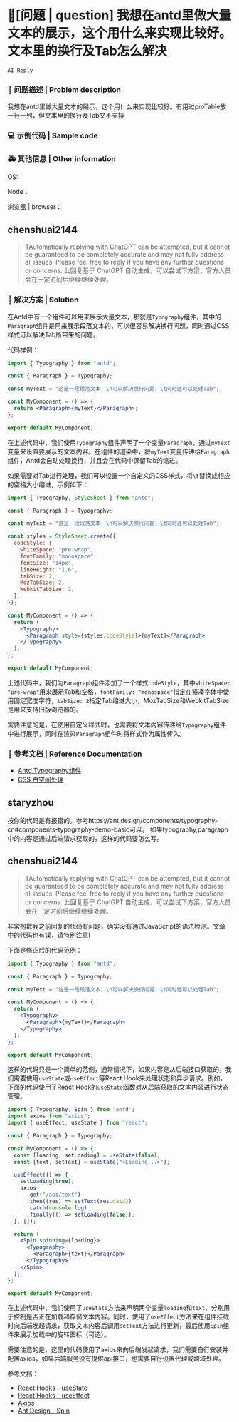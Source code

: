 # 🧐[问题 | question] 我想在antd里做大量文本的展示，这个用什么来实现比较好。文本里的换行及Tab怎么解决

`AI Reply`

### 🧐 问题描述 | Problem description

我想在antd里做大量文本的展示，这个用什么来实现比较好。有用过proTable放一行一列，但文本里的换行及Tab又不支持

### 💻 示例代码 | Sample code

### 🚑 其他信息 | Other information

OS:

Node：

浏览器 | browser：

## chenshuai2144

> TAutomatically replying with ChatGPT can be attempted, but it cannot be guaranteed to be completely accurate and may not fully address all issues. Please feel free to reply if you have any further questions or concerns.
> 此回复基于 ChatGPT 自动生成，可以尝试下方案，官方人员会在一定时间后继续继续处理。

### 📝 解决方案 | Solution

在Antd中有一个组件可以用来展示大量文本，那就是`Typography`组件，其中的`Paragraph`组件是用来展示段落文本的，可以很容易解决换行问题，同时通过CSS样式可以解决Tab所带来的问题。

代码样例：

```jsx
import { Typography } from "antd";

const { Paragraph } = Typography;

const myText = "这是一段段落文本，\n可以解决换行问题，\t同时还可以处理Tab";

const MyComponent = () => {
  return <Paragraph>{myText}</Paragraph>;
};

export default MyComponent;
```

在上述代码中，我们使用`Typography`组件声明了一个变量`Paragraph`，通过`myText`变量来设置要展示的文本内容。在组件的渲染中，将`myText`变量传递给`Paragraph`组件，Antd会自动处理换行，并且会在代码中保留Tab的缩进。

如果需要对Tab进行处理，我们可以设置一个自定义的CSS样式，将`\t`替换成相应的空格大小缩进，示例如下：

```jsx
import { Typography, StyleSheet } from "antd";

const { Paragraph } = Typography;

const myText = "这是一段段落文本，\n可以解决换行问题，\t同时还可以处理Tab";

const styles = StyleSheet.create({
  codeStyle: {
    whiteSpace: "pre-wrap",
    fontFamily: "monospace",
    fontSize: "14px",
    lineHeight: "1.6",
    tabSize: 2,
    MozTabSize: 2,
    WebkitTabSize: 2,
  },
});

const MyComponent = () => {
  return (
    <Typography>
      <Paragraph style={styles.codeStyle}>{myText}</Paragraph>
    </Typography>
  );
};

export default MyComponent;
```

上述代码中，我们为`Paragraph`组件添加了一个样式`codeStyle`，其中`whiteSpace: "pre-wrap"`用来展示Tab和空格，`fontFamily: "monospace"`指定在紧凑字体中使用固定宽度字符，`tabSize: 2`指定Tab缩进大小，MozTabSize和WebkitTabSize是用来支持旧版浏览器的。

需要注意的是，在使用自定义样式时，也需要将文本内容传递给`Typography`组件中进行展示，同时在渲染`Paragraph`组件时将样式作为属性传入。

### 🔗 参考文档 | Reference Documentation

- [Antd Typography组件](https://ant.design/components/typography-cn/#components-typography-demo-basic)
- [CSS 白空间处理](https://developer.mozilla.org/zh-CN/docs/Web/CSS/white-space)

## staryzhou

按你的代码是有报错的。参考https://ant.design/components/typography-cn#components-typography-demo-basic可以。
如果typography,paragraph中的内容是通过后端请求获取的，这样的代码要怎么写。

## chenshuai2144

> TAutomatically replying with ChatGPT can be attempted, but it cannot be guaranteed to be completely accurate and may not fully address all issues. Please feel free to reply if you have any further questions or concerns.
> 此回复基于 ChatGPT 自动生成，可以尝试下方案，官方人员会在一定时间后继续继续处理。

非常抱歉我之前回复的代码有问题，确实没有通过JavaScript的语法检测。文章中的代码也有误，请特别注意!

下面是修正后的代码范例：

```jsx
import { Typography } from "antd";

const { Paragraph } = Typography;

const myText = "这是一段段落文本，\n可以解决换行问题，\t同时还可以处理Tab";

const MyComponent = () => {
  return (
    <Typography>
      <Paragraph>{myText}</Paragraph>
    </Typography>
  );
};

export default MyComponent;
```

这样的代码只是一个简单的范例，通常情况下，如果内容是从后端接口获取的，我们需要使用`useState`或`useEffect`等React Hook来处理状态和异步请求。例如，下面的代码使用了React Hook的`useState`函数对从后端获取的文本内容进行状态管理。

```jsx
import { Typography, Spin } from "antd";
import axios from "axios";
import { useEffect, useState } from "react";

const { Paragraph } = Typography;

const MyComponent = () => {
  const [loading, setLoading] = useState(false);
  const [text, setText] = useState("<Loading...>");

  useEffect(() => {
    setLoading(true);
    axios
      .get("/api/text")
      .then((res) => setText(res.data))
      .catch(console.log)
      .finally(() => setLoading(false));
  }, []);

  return (
    <Spin spinning={loading}>
      <Typography>
        <Paragraph>{text}</Paragraph>
      </Typography>
    </Spin>
  );
};

export default MyComponent;
```

在上述代码中，我们使用了`useState`方法来声明两个变量`loading`和`text`，分别用于控制是否正在加载和存储文本内容。同时，使用了`useEffect`方法来在组件挂载时向后端发起请求，获取文本内容后调用`setText`方法进行更新，最后使用`Spin`组件来展示加载中的旋转图标（可选）。

需要注意的是，这里的代码使用了axios来向后端发起请求，我们需要自行安装并配置axios，如果后端服务没有提供api接口，也需要自行设置代理或跨域处理。

参考文档：

- [React Hooks - useState](https://reactjs.org/docs/hooks-state.html)
- [React Hooks - useEffect](https://reactjs.org/docs/hooks-effect.html)
- [Axios](https://github.com/axios/axios)
- [Ant Design - Spin](https://ant.design/components/spin-cn/)
